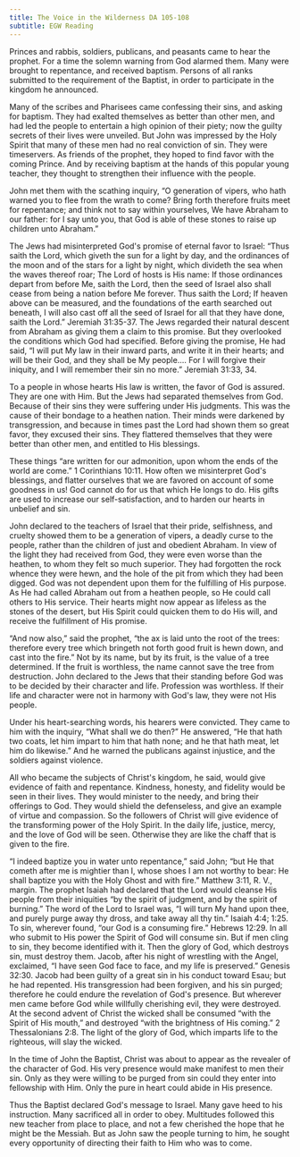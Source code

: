```yaml
---
title: The Voice in the Wilderness DA 105-108
subtitle: EGW Reading
---
```


Princes and rabbis, soldiers, publicans, and peasants came to hear the prophet. For a time the solemn warning from God alarmed them. Many were brought to repentance, and received baptism. Persons of all ranks submitted to the requirement of the Baptist, in order to participate in the kingdom he announced.

Many of the scribes and Pharisees came confessing their sins, and asking for baptism. They had exalted themselves as better than other men, and had led the people to entertain a high opinion of their piety; now the guilty secrets of their lives were unveiled. But John was impressed by the Holy Spirit that many of these men had no real conviction of sin. They were timeservers. As friends of the prophet, they hoped to find favor with the coming Prince. And by receiving baptism at the hands of this popular young teacher, they thought to strengthen their influence with the people.

John met them with the scathing inquiry, “O generation of vipers, who hath warned you to flee from the wrath to come? Bring forth therefore fruits meet for repentance; and think not to say within yourselves, We have Abraham to our father: for I say unto you, that God is able of these stones to raise up children unto Abraham.”

The Jews had misinterpreted God's promise of eternal favor to Israel: “Thus saith the Lord, which giveth the sun for a light by day, and the ordinances of the moon and of the stars for a light by night, which divideth the sea when the waves thereof roar; The Lord of hosts is His name: If those ordinances depart from before Me, saith the Lord, then the seed of Israel also shall cease from being a nation before Me forever. Thus saith the Lord; If heaven above can be measured, and the foundations of the earth searched out beneath, I will also cast off all the seed of Israel for all that they have done, saith the Lord.” Jeremiah 31:35-37. The Jews regarded their natural descent from Abraham as giving them a claim to this promise. But they overlooked the conditions which God had specified. Before giving the promise, He had said, “I will put My law in their inward parts, and write it in their hearts; and will be their God, and they shall be My people.... For I will forgive their iniquity, and I will remember their sin no more.” Jeremiah 31:33, 34.

To a people in whose hearts His law is written, the favor of God is assured. They are one with Him. But the Jews had separated themselves from God. Because of their sins they were suffering under His judgments. This was the cause of their bondage to a heathen nation. Their minds were darkened by transgression, and because in times past the Lord had shown them so great favor, they excused their sins. They flattered themselves that they were better than other men, and entitled to His blessings.

These things “are written for our admonition, upon whom the ends of the world are come.” 1 Corinthians 10:11. How often we misinterpret God's blessings, and flatter ourselves that we are favored on account of some goodness in us! God cannot do for us that which He longs to do. His gifts are used to increase our self-satisfaction, and to harden our hearts in unbelief and sin.

John declared to the teachers of Israel that their pride, selfishness, and cruelty showed them to be a generation of vipers, a deadly curse to the people, rather than the children of just and obedient Abraham. In view of the light they had received from God, they were even worse than the heathen, to whom they felt so much superior. They had forgotten the rock whence they were hewn, and the hole of the pit from which they had been digged. God was not dependent upon them for the fulfilling of His purpose. As He had called Abraham out from a heathen people, so He could call others to His service. Their hearts might now appear as lifeless as the stones of the desert, but His Spirit could quicken them to do His will, and receive the fulfillment of His promise.

“And now also,” said the prophet, “the ax is laid unto the root of the trees: therefore every tree which bringeth not forth good fruit is hewn down, and cast into the fire.” Not by its name, but by its fruit, is the value of a tree determined. If the fruit is worthless, the name cannot save the tree from destruction. John declared to the Jews that their standing before God was to be decided by their character and life. Profession was worthless. If their life and character were not in harmony with God's law, they were not His people.

Under his heart-searching words, his hearers were convicted. They came to him with the inquiry, “What shall we do then?” He answered, “He that hath two coats, let him impart to him that hath none; and he that hath meat, let him do likewise.” And he warned the publicans against injustice, and the soldiers against violence.

All who became the subjects of Christ's kingdom, he said, would give evidence of faith and repentance. Kindness, honesty, and fidelity would be seen in their lives. They would minister to the needy, and bring their offerings to God. They would shield the defenseless, and give an example of virtue and compassion. So the followers of Christ will give evidence of the transforming power of the Holy Spirit. In the daily life, justice, mercy, and the love of God will be seen. Otherwise they are like the chaff that is given to the fire.

“I indeed baptize you in water unto repentance,” said John; “but He that cometh after me is mightier than I, whose shoes I am not worthy to bear: He shall baptize you with the Holy Ghost and with fire.” Matthew 3:11, R. V., margin. The prophet Isaiah had declared that the Lord would cleanse His people from their iniquities “by the spirit of judgment, and by the spirit of burning.” The word of the Lord to Israel was, “I will turn My hand upon thee, and purely purge away thy dross, and take away all thy tin.” Isaiah 4:4; 1:25. To sin, wherever found, “our God is a consuming fire.” Hebrews 12:29. In all who submit to His power the Spirit of God will consume sin. But if men cling to sin, they become identified with it. Then the glory of God, which destroys sin, must destroy them. Jacob, after his night of wrestling with the Angel, exclaimed, “I have seen God face to face, and my life is preserved.” Genesis 32:30. Jacob had been guilty of a great sin in his conduct toward Esau; but he had repented. His transgression had been forgiven, and his sin purged; therefore he could endure the revelation of God's presence. But wherever men came before God while willfully cherishing evil, they were destroyed. At the second advent of Christ the wicked shall be consumed “with the Spirit of His mouth,” and destroyed “with the brightness of His coming.” 2 Thessalonians 2:8. The light of the glory of God, which imparts life to the righteous, will slay the wicked.

In the time of John the Baptist, Christ was about to appear as the revealer of the character of God. His very presence would make manifest to men their sin. Only as they were willing to be purged from sin could they enter into fellowship with Him. Only the pure in heart could abide in His presence.

Thus the Baptist declared God's message to Israel. Many gave heed to his instruction. Many sacrificed all in order to obey. Multitudes followed this new teacher from place to place, and not a few cherished the hope that he might be the Messiah. But as John saw the people turning to him, he sought every opportunity of directing their faith to Him who was to come.